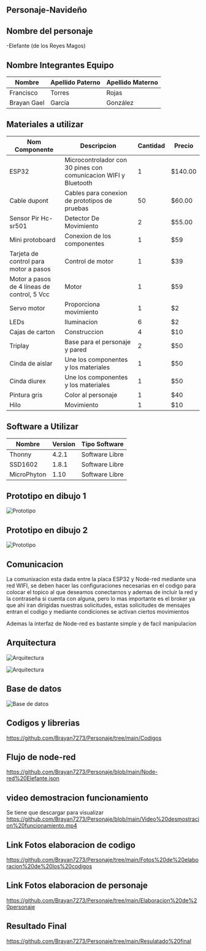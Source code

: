 ## Personaje-Navideño


## Nombre del personaje 

-Elefante (de los Reyes Magos)

##  Nombre Integrantes Equipo

|Nombre | Apellido Paterno | Apellido Materno |
|-|-|-|
|Francisco|Torres|Rojas|
|Brayan Gael|García|González|

## Materiales a utilizar


|Nom Componente | Descripcion | Cantidad| Precio|
|-|-|-|-|
|ESP32|Microcontrolador con 30 pines con comunicacion WIFI y Bluetooth|1|$140.00|
|Cable dupont|Cables para conexion de prototipos de pruebas|50|$60.00|
|Sensor Pir Hc-sr501|Detector De Movimiento|2|$55.00|
|Mini protoboard |Conexion de los componentes|1|$59|
|Tarjeta de control para motor a pasos |Control de motor|1|$39|
|Motor a pasos de 4 líneas de control, 5 Vcc |Motor|1|$59|
|Servo motor |Proporciona movimiento|1|$2|
|LEDs |Iluminacion|6|$2|
|Cajas de carton|Construccion|4|$10|
|Triplay |Base para el personaje y pared|2|$50|
|Cinda de aislar |Une los componentes y los materiales|1|$50|
|Cinda diurex |Une los componentes y los materiales|1|$50|
|Pintura gris |Color al personaje|1|$40|
|Hilo |Movimiento|1|$10|



## Software a Utilizar
|Nombre|Version|Tipo Software|
|-|-|-|
|Thonny|4.2.1|Software Libre|
|SSD1602|1.8.1|Software Libre|
|MicroPhyton|1.10|Software Libre|

## Prototipo en dibujo 1

![Prototipo](https://github.com/Brayan7273/Personaje/blob/main/Bocetos/Boceto%201.jpeg)

## Prototipo en dibujo 2

![Prototipo](https://github.com/Brayan7273/Personaje/blob/main/Bocetos/Boceto%202.jpeg)
## Comunicacion
La comunixacion esta dada entre la placa ESP32 y Node-red mediante una red WIFI, se deben hacer las configuraciones necesarias en el codigo para colocar el topico al que deseamos conectarnos y ademas de incluir la red y la contraseña si cuenta con alguna, pero lo mas importante es el broker ya que ahi iran dirigidas nuestras solicitudes, estas solicitudes de mensajes entran el codigo y mediante condiciones se activan ciertos movimientos

Ademas la interfaz de Node-red es bastante simple y de facil manipulacion

## Arquitectura 
![Arquitectura](https://github.com/Brayan7273/Personaje/blob/main/Arquitectura/Arquitectura%201.jpeg)

![Arquitectura](https://github.com/Brayan7273/Personaje/blob/main/Arquitectura/Arquitectura%202.jpeg)


## Base de datos
![Base de datos](https://github.com/Brayan7273/Personaje/blob/main/Base%20de%20datos/Base%20de%20datos.jpeg)


## Codigos y librerias
https://github.com/Brayan7273/Personaje/tree/main/Codigos

## Flujo de node-red
https://github.com/Brayan7273/Personaje/blob/main/Node-red%20Elefante.json

## video demostracion funcionamiento
Se tiene que descargar para visualizar 
https://github.com/Brayan7273/Personaje/blob/main/Video%20desmostracion%20funcionamiento.mp4

## Link Fotos elaboracion de codigo
https://github.com/Brayan7273/Personaje/tree/main/Fotos%20de%20elaboracion%20de%20los%20codigos

## Link Fotos elaboracion de personaje
https://github.com/Brayan7273/Personaje/tree/main/Elaboracion%20de%20personaje
## Resultado Final
https://github.com/Brayan7273/Personaje/tree/main/Resulatado%20final





